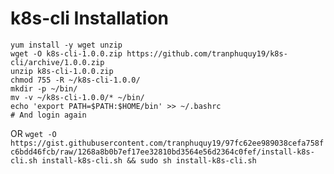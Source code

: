# k8s-cli Installation

```shell
yum install -y wget unzip
wget -O k8s-cli-1.0.0.zip https://github.com/tranphuquy19/k8s-cli/archive/1.0.0.zip
unzip k8s-cli-1.0.0.zip
chmod 755 -R ~/k8s-cli-1.0.0/
mkdir -p ~/bin/
mv -v ~/k8s-cli-1.0.0/* ~/bin/
echo 'export PATH=$PATH:$HOME/bin' >> ~/.bashrc
# And login again
```
OR
`wget -O https://gist.githubusercontent.com/tranphuquy19/97fc62ee989038cefa758fc6bdd46fcb/raw/1268a8b0b7ef17ee32810bd3564e56d2364c0fef/install-k8s-cli.sh install-k8s-cli.sh && sudo sh install-k8s-cli.sh`
